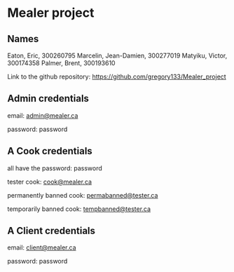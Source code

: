 # Mealer project

## Names
Eaton,	  Eric, 	300260795
Marcelin, Jean-Damien, 	300277019
Matyiku,  Victor, 	300174358
Palmer,   Brent, 	300193610


Link to the github repository:
https://github.com/gregory133/Mealer_project


## Admin credentials

email: admin@mealer.ca

password: password


## A Cook credentials

all have the password: password

tester cook: cook@mealer.ca

permanently banned cook: permabanned@tester.ca

temporarily banned cook: tempbanned@tester.ca

## A Client credentials

email: client@mealer.ca

password: password
